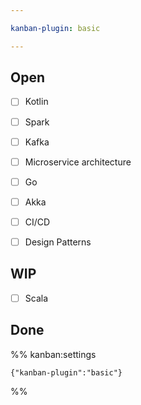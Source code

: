 ```yaml
---

kanban-plugin: basic

---
```


## Open

- [ ] Kotlin
- [ ] Spark
- [ ] Kafka
- [ ] Microservice architecture
- [ ] Go
- [ ] Akka
- [ ] CI/CD
- [ ] Design Patterns


## WIP

- [ ] Scala


## Done





%% kanban:settings
```
{"kanban-plugin":"basic"}
```
%%